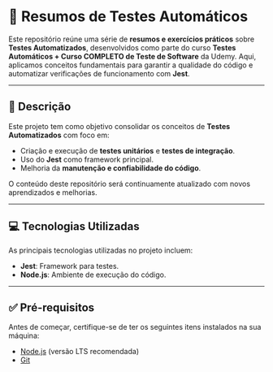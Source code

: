 # 🧪 Resumos de Testes Automáticos



Este repositório reúne uma série de **resumos e exercícios práticos** sobre **Testes Automatizados**, desenvolvidos como parte do curso **Testes Automáticos + Curso COMPLETO de Teste de Software** da Udemy. Aqui, aplicamos conceitos fundamentais para garantir a qualidade do código e automatizar verificações de funcionamento com **Jest**.

---

## 📝 Descrição

Este projeto tem como objetivo consolidar os conceitos de **Testes Automatizados** com foco em:
- Criação e execução de **testes unitários** e **testes de integração**.
- Uso do **Jest** como framework principal.
- Melhoria da **manutenção e confiabilidade do código**.

O conteúdo deste repositório será continuamente atualizado com novos aprendizados e melhorias.

---

## 💻 Tecnologias Utilizadas

As principais tecnologias utilizadas no projeto incluem:

- **Jest**: Framework para testes.
- **Node.js**: Ambiente de execução do código.

---

## ✅ Pré-requisitos

Antes de começar, certifique-se de ter os seguintes itens instalados na sua máquina:

- [Node.js](https://nodejs.org) (versão LTS recomendada)
- [Git](https://git-scm.com)
